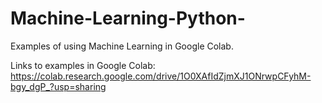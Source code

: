 # Machine-Learning-Python-
Examples of using Machine Learning in Google Colab.

Links to examples in Google Colab: https://colab.research.google.com/drive/1O0XAfIdZjmXJ1ONrwpCFyhM-bgy_dgP_?usp=sharing
